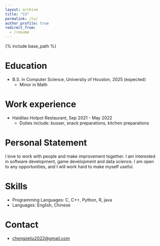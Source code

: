 ```yaml
---
layout: archive
title: "CV"
permalink: /cv/
author_profile: true
redirect_from:
  - /resume
---
```


{% include base_path %}

Education
======
* B.S. in Computer Science, University of Houston, 2025 (expected)
  * Minor in Math 


Work experience
======
* Haidilao Hotpot Restaurant, Sep 2021 - May 2022
  * Duties include: busser, snack preparations, kitchen preparations


Personal Statement 
======
I love to work with people and make improvement together. 
I am interested in software development, game development and data science. 
I am open to any opportunities, and I will work hard to make myself useful. 

  
Skills
======
* Programming Languages: C, C++, Python, R, java
* Languages: English, Chinese


Contact
======
* chengzeliu2022@gmail.com



